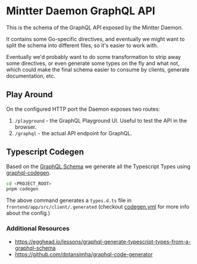 # Mintter Daemon GraphQL API

This is the schema of the GraphQL API exposed by the Mintter Daemon.

It contains some Go-specific directives, and eventually we might want to split the schema into different files, so it's easier to work with.

Eventually we'd probably want to do some transformation to strip away some directives, or even generate some types on the fly and what not,
which could make the final schema easier to consume by clients, generate documentation, etc.

## Play Around

On the configured HTTP port the Daemon exposes two routes:

1. `/playground` - the GraphQL Playground UI. Useful to test the API in the browser.
2. `/graphql` - the actual API endpoint for GraphQL.

## Typescript Codegen

Based on the [GraphQL Schema](./schema.graphql) we generate all the Typescript Types using [graphql-codegen](https://github.com/dotansimha/graphql-code-generator).

```bash
cd <PROJECT_ROOT>
pnpm codegen
```

The above command generates a `types.d.ts` file in `frontend/app/src/client/.generated` (checkout [codegen.yml](../codegen.yml) for more info about the config.)

### Additional Resources

-   https://egghead.io/lessons/graphql-generate-typescript-types-from-a-graphql-schema
-   https://github.com/dotansimha/graphql-code-generator
